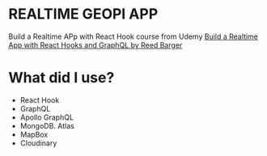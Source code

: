 # REALTIME GEOPI APP

Build a Realtime APp with React Hook
course from Udemy
<a href='https://www.udemy.com/build-a-realtime-app-with-react-hooks-and-graphql/'>Build a Realtime App with React Hooks and GraphQL by Reed Barger</a>

# What did I use?

<ul>
<li>React Hook</li>
<li>GraphQL</li>
<li>Apollo GraphQL</li>
<li>MongoDB. Atlas</li>
<li>MapBox</li>
<li>Cloudinary</li>
</ul>

